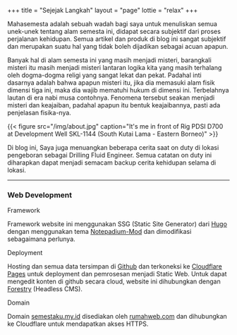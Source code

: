 +++
title = "Sejejak Langkah"
layout = "page"
lottie = "relax"
+++

Mahasemesta adalah sebuah wadah bagi saya untuk menuliskan semua unek-unek tentang alam semesta ini, didapat secara subjektif dari proses perjalanan kehidupan. Semua artikel dan produk di blog ini sangat subjektif dan merupakan suatu hal yang tidak boleh dijadikan sebagai acuan apapun.

Banyak hal di alam semesta ini yang masih menjadi misteri, barangkali misteri itu masih menjadi misteri lantaran logika kita yang masih terhalang oleh dogma-dogma religi yang sangat lekat dan pekat. Padahal inti dasarnya adalah bahwa apapun misteri itu, jika dia memasuki alam fisik dimensi tiga ini, maka dia wajib mematuhi hukum di dimensi ini. Terbelahnya lautan di era nabi musa contohnya. Fenomena tersebut seakan menjadi misteri dan keajaiban, padahal apapun itu bentuk keajaibannya, pasti ada penjelasan fisika-nya.

{{< figure src="/img/about.jpg" caption="It's me in front of Rig PDSI D700 at Development Well SKL-1144 (South Kutai Lama - Eastern Borneo)" >}}

Di blog ini, Saya juga menuangkan beberapa cerita saat on duty di lokasi pengeboran sebagai Drilling Fluid Engineer. Semua catatan on duty ini diharapkan dapat menjadi semacam backup cerita kehidupan selama di lokasi.

---

### Web Development

Framework

Framework website ini menggunakan SSG (Static Site Generator) dari [Hugo](https://gohugo.io/) dengan menggunakan tema [Notepadium-Mod](https://github.com/qdzhang/hugo-notepadium-mod) dan dimodifikasi sebagaimana perlunya.

Deployment

Hosting dan semua data tersimpan di [Github](https://github.com/fikriazh/notepadian) dan terkoneksi ke [Cloudflare Pages](https://pages.cloudflare.com/) untuk deployment dan pemrosesan menjadi Static Web. Untuk dapat mengedit konten di github secara cloud, website ini dihubungkan dengan [Forestry](https://forestry.io/) (Headless CMS).

Domain

Domain [semestaku.my.id](https://semestaku.my.id) disediakan oleh [rumahweb.com](https://www.rumahweb.com/) dan dihubungkan ke Cloudflare untuk mendapatkan akses HTTPS.